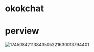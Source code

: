 # okokchat
# perview
![17450842113843505221630013794401](https://github.com/user-attachments/assets/2bcbecc2-98de-4d39-b2ca-e0e00536bff6)
